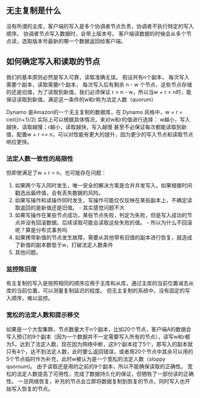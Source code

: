 ## 无主复制是什么
没有所谓的主库，客户端的写入是多个协调者节点负责，协调者不执行特定的写入顺序。
协调者节点写入数据时，会带上版本号。
客户端读数据的时候会从多个节点读，选取版本号最新的哪一个数据返回给客户端。

## 如何确定写入和读取的节点
我们的基本原则必然是写入可靠，读取准确无误。
假设共有n个副本， 每次写入需要个副本，读取需要r个副本，
每次写入后有剩余 n - w 个节点，这些节点存储的还是旧值，为了读取到新值，我们必须保证 r > n - w，所以当w + r > n时，能保证读取到新值。满足这一条件的w和r称为法定人数（quorum）

Dynamo 是Amazon的一个无主复制的数据库，在 Dynamo 风格中，w = r = ceil((n+1)/2)
实际上可以根据具体情况，来对w和r的值进行选择：
w越小，写入越快，读取越慢；r越小，读取越快，写入越慢
甚至不必保证每次都能读取到新值，配置w + r <= n，可以对性能有更大的提升，因为更少的写入节点和读取节点响应更快。
### 法定人数一致性的局限性
但即使满足了w + r > n，也可能存在问题：
1. 如果两个写入同时发生，唯一安全的解决方案是合并并发写入。如果根据时间戳选出最终值，会有丢失数据的风险。
2. 如果写操作和读操作同时发生，写操作可能仅仅反映在某些副本上，不确定读取返回的是新值还是旧值。 - 其实感觉问题不大
3. 如果写操作在某些节点成功，某些节点失败，判定为失败，但是写入成功的节点并没有回滚数据。后续读取可能会读取这些失败的值。 - 所以为什么不回滚呢？算是分布式事务吗
4. 如果携带新值的节点发生故障，需要从其他带有旧值的副本进行恢复，就造成了新值的副本数低于w，打破法定人数条件
5. 其他问题。
### 监控陈旧度
有主复制的写入是按照相同的顺序应用于主库和从库，通过主库的当前位置减去从库的当前位置，可以测量复制延迟的程度。
但无主复制的系统中，没有固定的写入顺序，难以监控。
### 宽松的法定人数和提示移交
如果是一个大型集群，节点数量大于n个副本，比如20个节点，客户端A的数据会写入预订的9个副本（因为一个数据并不一定需要写入所有的节点），读写w和r都为5，达到了法定人数，现在因为网络中断，这9个副本挂了5个，那写入的副本就只有4个，达不到法定人数，此时要么返回错误，或者用20个节点中其余可以用的5个节点临时作为补充，此时w被认为是一个宽松的法定人数（sloppy quoroum)。
由于读取还是用的之前的9个副本，所以不能确保读取的正确性。
宽松的法定人数提高了可用性，完成了数据持久化的保证，但牺牲了一部份读的正确性。
一旦网络恢复，补充的节点会立即将数据复制到恢复的节点，同时写入也开始写入恢复的节点。
